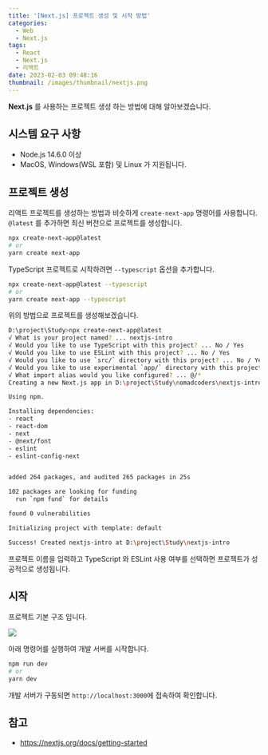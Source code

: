 ```yaml
---
title: '[Next.js] 프로젝트 생성 및 시작 방법'
categories:
  - Web
  - Next.js
tags:
  - React
  - Next.js
  - 리액트
date: 2023-02-03 09:48:16
thumbnail: /images/thumbnail/nextjs.png
---
```


**Next.js** 를 사용하는 프로젝트 생성 하는 방법에 대해 알아보겠습니다.

## 시스템 요구 사항

- Node.js 14.6.0 이상
- MacOS, Windows(WSL 포함) 및 Linux 가 지원됩니다.

## 프로젝트 생성

리액트 프로젝트를 생성하는 방법과 비슷하게 `create-next-app` 명령어를 사용합니다. `@latest` 를 추가하면 최신 버전으로 프로젝트를 생성합니다.

```bash
npx create-next-app@latest
# or
yarn create next-app
```

TypeScript 프로젝트로 시작하려면 `--typescript` 옵션을 추가합니다.

```bash
npx create-next-app@latest --typescript
# or
yarn create next-app --typescript
```

위의 방법으로 프로젝트를 생성해보겠습니다.

```bash
D:\project\Study>npx create-next-app@latest
√ What is your project named? ... nextjs-intro
√ Would you like to use TypeScript with this project? ... No / Yes
√ Would you like to use ESLint with this project? ... No / Yes
√ Would you like to use `src/` directory with this project? ... No / Yes
√ Would you like to use experimental `app/` directory with this project? ... No / Yes
√ What import alias would you like configured? ... @/*
Creating a new Next.js app in D:\project\Study\nomadcoders\nextjs-intro.

Using npm.

Installing dependencies:
- react
- react-dom
- next
- @next/font
- eslint
- eslint-config-next


added 264 packages, and audited 265 packages in 25s

102 packages are looking for funding
  run `npm fund` for details

found 0 vulnerabilities

Initializing project with template: default

Success! Created nextjs-intro at D:\project\Study\nextjs-intro
```

프로젝트 이름을 입력하고 TypeScript 와 ESLint 사용 여부를 선택하면 프로젝트가 성공적으로 생성됩니다.

## 시작

프로젝트 기본 구조 입니다.

![](/images/nextjs/1.png)

아래 명령어를 실행하여 개발 서버를 시작합니다.

```bash
npm run dev
# or
yarn dev
```

개발 서버가 구동되면 `http://localhost:3000`에 접속하여 확인합니다.

## 참고

- https://nextjs.org/docs/getting-started
